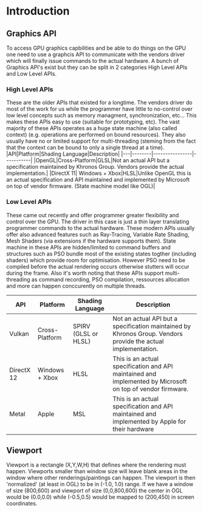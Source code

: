 # Introduction

## Graphics API
To access GPU graphics capbilities and be able to do things on the GPU one need to use a graphcis API to communicate with the vendors driver which will finally issue commands to the actual hardware. A bunch of Graphics API's exist but they can be split in 2 categories High Level APIs and Low Level APIs.

### High Level APIs
These are the older APIs that existed for a longtime. The vendors driver do most of the work for us while the programmer have little to no-control over low level concepts such as memory managment, synchronization, etc... This makes these APIs easy to use (suitable for prototyping, etc).
The vast majority of these APIs operates as a huge state machine (also called context) (e.g. operations are performed on bound resources). They also usually have no or limited support for multi-threading (steming from the fact that the context can be bound to only a single thread at a time).
|API|Platform|Shading Language|Description|
|---|--------|----------------|-----------|
|OpenGL|Cross-Platform|GLSL|Not an actual API but a specification maintained by Khronos Group. Vendors provide the actual implementation.|
|DirectX 11| Windows + Xbox|HLSL|Unlike OpenGL this is an actual specification and API maintained and implemented by Microsoft on top of vendor firmware. (State machine model like OGL)|

### Low Level APIs
These came out recently and offer programmer greater flexibility and control over the GPU. The driver in this case is just a thin layer translating programmer commands to the actual hardware. These modern APIs usually offer also advanced features such as Ray-Tracing, Variable Rate Shading, Mesh Shaders (via extensions if the hardware supports them). 
State machine in these APIs are hidden/limited to command buffers and structures such as PSO bundle most of the existing states togther (including shaders) which provide room for optimisation. However PSO need to be compiled before the actual rendering occurs otherwise stutters will occur during the frame. 
Also it's worth noting that these APIs support multi-threading as command recording, PSO compilation, ressources allocation and more can happen conccurently on multiple threads.

|API|Platform|Shading Language|Description|
|---|--------|----------------|-----------|
|Vulkan|Cross-Platform|SPIRV (GLSL or HLSL)|Not an actual API but a specification maintained by Khronos Group. Vendors provide the actual implementation. |
|DirectX 12| Windows + Xbox|HLSL|This is an actual specification and API maintained and implemented by Microsoft on top of vendor firmware.|
|Metal| Apple|MSL|This is an actual specification and API maintained and implemented by Apple for their hardware|

## Viewport
Viewport is a rectangle (X,Y,W,H) that defines where the rendering must happen. Viewports smaller than window size will leave blank areas in the window where other renderings/paintings can happen.
The viewport is then 'normalized' (at least in OGL) to be in (-1.0, 1.0) range. If we have a window of size (800,600) and viewport of size (0,0,800,600) the center in OGL would be (0.0,0.0) while (-0.5,0.5) would be mapped to (200,450) in screen coordinates.
